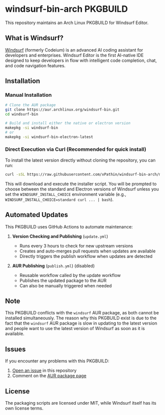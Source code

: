 # windsurf-bin-arch PKGBUILD

This repository maintains an Arch Linux PKGBUILD for Windsurf Editor.

## What is Windsurf?

[Windsurf](https://windsurf.com/) (formerly Codeium) is an advanced AI coding assistant for developers and enterprises. Windsurf Editor is the first AI-native IDE designed to keep developers in flow with intelligent code completion, chat, and code navigation features.

## Installation

### Manual Installation

```bash
# Clone the AUR package
git clone https://aur.archlinux.org/windsurf-bin.git
cd windsurf-bin

# Build and install either the native or electron version
makepkg -si windsurf-bin
# or
makepkg -si windsurf-bin-electron-latest
```

### Direct Execution via Curl (Recommended for quick install)

To install the latest version directly without cloning the repository, you can run:

```bash
curl -sSL https://raw.githubusercontent.com/xPathin/windsurf-bin-arch/main/install_windsurf | bash
```

This will download and execute the installer script. You will be prompted to choose between the standard and Electron versions of Windsurf unless you set the `WINDSURF_INSTALL_CHOICE` environment variable (e.g., `WINDSURF_INSTALL_CHOICE=standard curl ... | bash`).

## Automated Updates

This PKGBUILD uses GitHub Actions to automate maintenance:

1. **Version Checking and Publishing** (`update.yml`)

   - Runs every 3 hours to check for new upstream versions
   - Creates and auto-merges pull requests when updates are available
   - Directly triggers the publish workflow when updates are detected

2. **AUR Publishing** (`publish.yml`) (disabled)
   - Reusable workflow called by the update workflow
   - Publishes the updated package to the AUR
   - Can also be manually triggered when needed

## Note

This PKGBUILD conflicts with the `windsurf` AUR package, as both cannot be installed simultaneously. The reason why this PKGBUILD exist is due to the fact that the `windsurf` AUR package is slow in updating to the latest version and people want to use the latest version of Windsurf as soon as it is available.

## Issues

If you encounter any problems with this PKGBUILD:

1. [Open an issue](https://github.com/xPathin/windsurf-bin-arch/issues) in this repository
2. Comment on the [AUR package page](https://aur.archlinux.org/packages/windsurf-bin-arch)

## License

The packaging scripts are licensed under MIT, while Windsurf itself has its own license terms.

